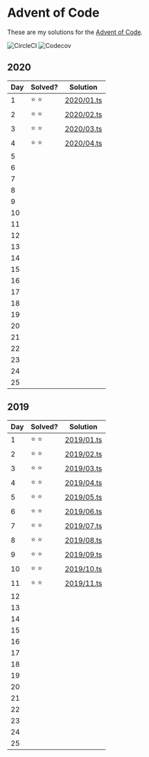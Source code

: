 # Advent of Code

These are my solutions for the [Advent of Code](https://adventofcode.com/).

![CircleCI](https://img.shields.io/circleci/build/github/matthewtole/advent-of-code?style=for-the-badge) ![Codecov](https://img.shields.io/codecov/c/github/matthewtole/advent-of-code?style=for-the-badge)

## 2020

| Day | Solved?       | Solution                                                                         |
| --- | ------------- | -------------------------------------------------------------------------------- |
| 1   | :star: :star: | [2020/01.ts](https://github.com/matthewtole/advent-of-code/blob/main/2020/01.ts) |
| 2   | :star: :star: | [2020/02.ts](https://github.com/matthewtole/advent-of-code/blob/main/2020/02.ts) |
| 3   | :star: :star: | [2020/03.ts](https://github.com/matthewtole/advent-of-code/blob/main/2020/03.ts) |
| 4   | :star: :star: | [2020/04.ts](https://github.com/matthewtole/advent-of-code/blob/main/2020/04.ts) |
| 5   |               |                                                                                  |
| 6   |               |                                                                                  |
| 7   |               |                                                                                  |
| 8   |               |                                                                                  |
| 9   |               |                                                                                  |
| 10  |               |                                                                                  |
| 11  |               |                                                                                  |
| 12  |               |                                                                                  |
| 13  |               |                                                                                  |
| 14  |               |                                                                                  |
| 15  |               |                                                                                  |
| 16  |               |                                                                                  |
| 17  |               |                                                                                  |
| 18  |               |                                                                                  |
| 19  |               |                                                                                  |
| 20  |               |                                                                                  |
| 21  |               |                                                                                  |
| 22  |               |                                                                                  |
| 23  |               |                                                                                  |
| 24  |               |                                                                                  |
| 25  |               |                                                                                  |

## 2019

| Day | Solved?       | Solution                                                                         |
| --- | ------------- | -------------------------------------------------------------------------------- |
| 1   | :star: :star: | [2019/01.ts](https://github.com/matthewtole/advent-of-code/blob/main/2019/01.ts) |
| 2   | :star: :star: | [2019/02.ts](https://github.com/matthewtole/advent-of-code/blob/main/2019/02.ts) |
| 3   | :star: :star: | [2019/03.ts](https://github.com/matthewtole/advent-of-code/blob/main/2019/03.ts) |
| 4   | :star: :star: | [2019/04.ts](https://github.com/matthewtole/advent-of-code/blob/main/2019/04.ts) |
| 5   | :star: :star: | [2019/05.ts](https://github.com/matthewtole/advent-of-code/blob/main/2019/05.ts) |
| 6   | :star: :star: | [2019/06.ts](https://github.com/matthewtole/advent-of-code/blob/main/2019/06.ts) |
| 7   | :star: :star: | [2019/07.ts](https://github.com/matthewtole/advent-of-code/blob/main/2019/07.ts) |
| 8   | :star: :star: | [2019/08.ts](https://github.com/matthewtole/advent-of-code/blob/main/2019/08.ts) |
| 9   | :star: :star: | [2019/09.ts](https://github.com/matthewtole/advent-of-code/blob/main/2019/09.ts) |
| 10  | :star: :star: | [2019/10.ts](https://github.com/matthewtole/advent-of-code/blob/main/2019/10.ts) |
| 11  | :star: :star: | [2019/11.ts](https://github.com/matthewtole/advent-of-code/blob/main/2019/11.ts) |
| 12  |               |                                                                                  |
| 13  |               |                                                                                  |
| 14  |               |                                                                                  |
| 15  |               |                                                                                  |
| 16  |               |                                                                                  |
| 17  |               |                                                                                  |
| 18  |               |                                                                                  |
| 19  |               |                                                                                  |
| 20  |               |                                                                                  |
| 21  |               |                                                                                  |
| 22  |               |                                                                                  |
| 23  |               |                                                                                  |
| 24  |               |                                                                                  |
| 25  |               |                                                                                  |
